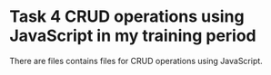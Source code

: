 # Task 4 CRUD operations using JavaScript in my training period
 There are files contains files for CRUD operations using JavaScript.
